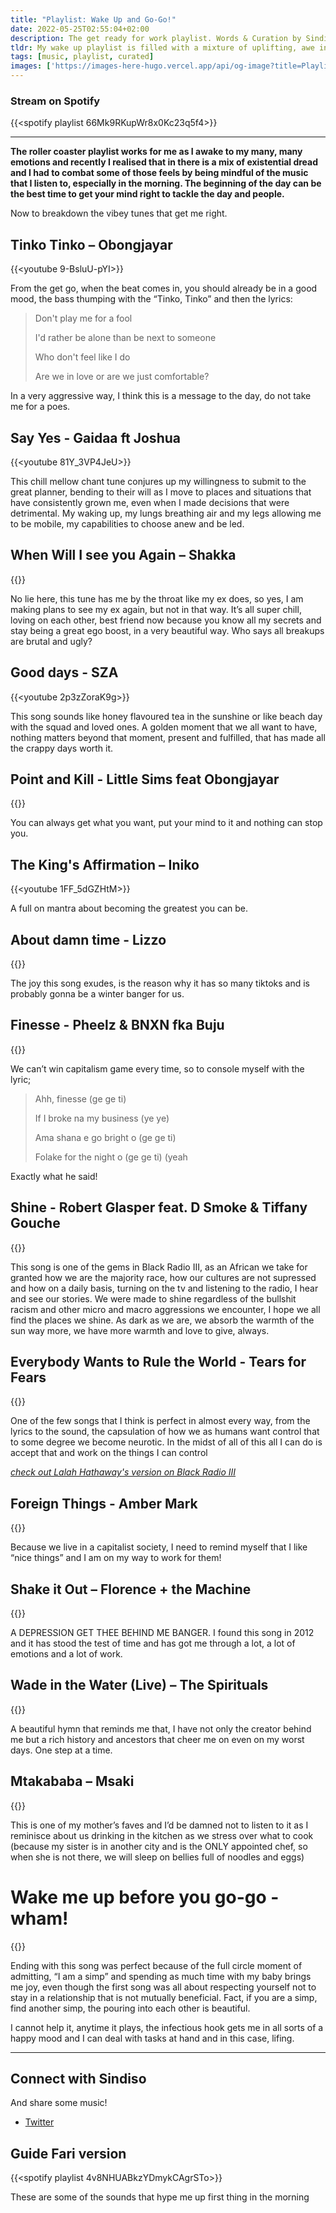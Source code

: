 ```yaml
---
title: "Playlist: Wake Up and Go-Go!"
date: 2022-05-25T02:55:04+02:00
description: The get ready for work playlist. Words & Curation by Sindiso:)
tldr: My wake up playlist is filled with a mixture of uplifting, awe inspiring and at its worst, a song that expresses my desperate need for connection; not only a connection to other human beings but also to the grand planner, the cosmical hand that placed us in our people’s paths.
tags: [music, playlist, curated]
images: ['https://images-here-hugo.vercel.app/api/og-image?title=Playlist%3A%20Wake%20Up%20and%20Go-Go!']
---
```


### Stream on Spotify
{{<spotify playlist 66Mk9RKupWr8x0Kc23q5f4>}}

---

**The roller coaster playlist works for me as I awake to my many, many emotions and recently I realised that in there is a mix of existential dread and I had to combat some of those feels by being mindful of the music that I listen to, especially in the morning. The beginning of the day can be the best time to get your mind right to tackle the day and people.**


Now to breakdown the vibey tunes that get me right. 

## Tinko Tinko – Obongjayar
{{<youtube 9-BsluU-pYI>}}

From the get go, when the beat comes in, you should already be in a good mood, the bass thumping with the “Tinko, Tinko” and then the lyrics:

>Don't play me for a fool
>
>I'd rather be alone than be next to someone
>
>Who don't feel like I do
>
>Are we in love or are we just comfortable?

In a very aggressive way, I think this is a message to the day, do not take me for a poes.

## Say Yes - Gaidaa ft Joshua
{{<youtube 81Y_3VP4JeU>}}

This chill mellow chant tune conjures up my willingness to submit to the great planner, bending to their will as I move to places and situations that have consistently grown me, even when I made decisions that were detrimental. My waking up,  my lungs breathing air and my legs allowing me to be mobile, my capabilities to choose anew and be led.

## When Will I see you Again – Shakka
{{<youtube S2VLd8cqVJs>}}

No lie here, this tune has me by the throat like my ex does, so yes, I am making plans to see my ex again, but not in that way. It’s all super chill, loving on each other, best friend now because you know all my secrets and stay being a great ego boost, in a very beautiful way. Who says all breakups are brutal and ugly?

## Good days - SZA
{{<youtube 2p3zZoraK9g>}}

This song sounds like honey flavoured tea in the sunshine or like beach day with the squad and loved ones. A golden moment that we all want to have, nothing matters beyond that moment, present and fulfilled, that has made all the crappy days worth it. 

## Point and Kill - Little Sims feat Obongjayar
{{<youtube tvY31eN3gtE>}}

You can always get what you want, put your mind to it and nothing can stop you.

## The King's Affirmation – Iniko
{{<youtube 1FF_5dGZHtM>}}

A full on mantra about becoming the greatest you can be.

## About damn time - Lizzo 
{{<youtube IXXxciRUMzE>}}

The joy this song exudes, is the reason why it has so many tiktoks and is probably gonna be a winter banger for us. 

## Finesse - Pheelz & BNXN fka Buju
{{<youtube Vcwhe0pY4Bg>}}

We can’t win capitalism game every time, so to console myself with the lyric;

>Ahh, finesse (ge ge ti)
>
>If I broke na my business (ye ye)
>
>Ama shana e go bright o (ge ge ti)
>
>Folake for the night o (ge ge ti) (yeah

Exactly what he said!

## Shine - Robert Glasper feat. D Smoke & Tiffany Gouche
{{<youtube v5757BToo0M>}}

This song is one of the gems in Black Radio III, as an African we take for granted how we are the majority race, how our cultures are not supressed and how on a daily basis, turning on the tv and listening to the radio, I hear and see our stories. We were made to shine regardless of the bullshit racism and other micro and macro aggressions we encounter, I hope we all find the places we shine. As dark as we are, we absorb the warmth of the sun way more, we have more warmth and love to give, always. 

## Everybody Wants to Rule the World - Tears for Fears
{{<youtube aGCdLKXNF3w>}}

One of the few songs that I think is perfect in almost every way, from the lyrics to the sound, the capsulation of how we as humans want control that to some degree we become neurotic. In the midst of all of this all I can do is accept that and work on the things I can control

[*check out Lalah Hathaway's version on Black Radio III*](https://youtu.be/m_lRJ_T5xYg)

## Foreign Things - Amber Mark
{{<youtube Uw6QHtUeqe8>}}

Because we live in a capitalist society, I need to remind myself that I like “nice things” and I am on my way to work for them! 

## Shake it Out – Florence + the Machine 
{{<youtube WbN0nX61rIs>}}

A DEPRESSION GET THEE BEHIND ME BANGER. I found this song in 2012 and it has stood the test of time and has got me through a lot, a lot of emotions and a lot of work. 

## Wade in the Water (Live) – The Spirituals 
{{<youtube fxZ4H-gq_lc>}}

A beautiful hymn that reminds me that, I have not only the creator behind me but a rich history and ancestors that cheer me on even on my worst days. One step at a time. 

## Mtakababa – Msaki 
{{<youtube iVQfGSok9X4>}}

This is one of my mother’s faves and I’d be damned not to listen to it as I reminisce about us drinking in the kitchen as we stress over what to cook (because my sister is in another city and is the ONLY appointed chef, so when she is not there, we will sleep on bellies full of noodles and eggs)

# Wake me up before you go-go - wham! 
{{<youtube pIgZ7gMze7A>}}

Ending with this song was perfect because of the full circle moment of admitting, “I am a simp” and spending as much time with my baby brings me joy, even though the first song was all about respecting yourself not to stay in a relationship that is not mutually beneficial. Fact, if you are a simp, find another simp, the pouring into each other is beautiful.

I cannot help it, anytime it plays, the infectious hook gets me in all sorts of a happy mood and I can deal with tasks at hand and in this case, lifing. 


---

## Connect with Sindiso
And share some music!
- [Twitter](https://twitter.com/Bekithemba7)

## Guide Fari version

{{<spotify playlist 4v8NHUABkzYDmykCAgrSTo>}}

These are some of the sounds that hype me up first thing in the morning